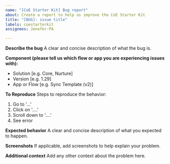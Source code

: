 ```yaml
---
name: "[CoE Starter Kit] Bug report"
about: Create a report to help us improve the CoE Starter Kit
title: "[BUG]: issue title"
labels: coestarterkit
assignees: Jenefer-PA

---
```


**Describe the bug**
A clear and concise description of what the bug is.

**Component (please tell us which flow or app you are experiencing issues with):**
 - Solution [e.g. Core, Nurture]
 - Version [e.g. 1.29]
 - App or Flow [e.g. Sync Template (v2)]

**To Reproduce**
Steps to reproduce the behavior:
1. Go to '...'
2. Click on '....'
3. Scroll down to '....'
4. See error

**Expected behavior**
A clear and concise description of what you expected to happen.

**Screenshots**
If applicable, add screenshots to help explain your problem.

**Additional context**
Add any other context about the problem here.

